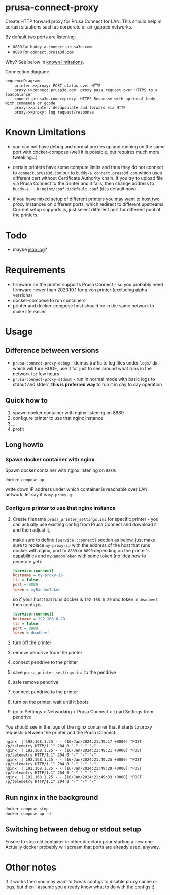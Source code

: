# prusa-connect-proxy

Create HTTP forward proxy for Prusa Connect for LAN.
This should help in certain situations such as corporate or air-gapped networks.

By default two ports are listening:

- `8889` for `buddy-a.connect.prusa3d.com`
- `8890` for `connect.prusa3d.com`

Why? See below in [known limitations](#known-limitations).

Connection diagram:

```mermaid
sequenceDiagram
    printer->>proxy: POST status over HTTP
    proxy->>connect.prusa3d.com: proxy pass request over HTTPS to a loadbalancer
    connect.prusa3d.com->>proxy: HTTPS Response with optional body with commands or gcode
    proxy->>printer: decapsulate and forward via HTTP
    proxy->>proxy: log request/response
```

# Known Limitations

- you can not have debug and normal proxies up and running on the same port with
  docker-compose (well it is possible, but requires much more tweaking...)

- certain printers have some compute limits and thus they do not connect to
  `connect.prusa3d.com` but to `buddy-a.connect.prusa3d.com` which uses different
  cert without Certificate Authority chain. If you try to upload file via
  Prusa Connect to the printer and it fails, then change address to `buddy-a...`
  in `nginx/conf.d/default.conf` (it is default now)

- if you have mixed setup of different printers you may want to host two proxy
  instances on different ports, which redirect to different upstreams.
  Current setup supports is, just select different port for different pool of
  the printers.

# Todo

- maybe [json log](https://github.com/openresty/docker-openresty/blob/master/nginx.conf)?

# Requirements

- firmware on the printer supports Prusa Connect - so you probably need
  firmware newer than 2023.10.1 for given printer (excluding alpha versions)
- docker-compose to run containers
- printer and docker-compose host should be in the same network to make life easier

# Usage

## Difference between versions

- `prusa-connect-proxy-debug` - dumps traffic to log files under `logs/` dir,
  which will turn HUGE, use it for just to see around what runs in the network
  for few hours
- `prusa-connect-proxy-stdout` - run in normal mode with basic logs to stdout
  and stderr, **this is preferred way** to run it in day to day operation

## Quick how to

1. spawn docker container with nginx listening on 8889
2. configure printer to use that nginx instance
3. ...
4. profit

## Long howto

### Spawn docker container with nginx

Spawn docker container with nginx listening on `8889`:

```shell
docker-compose up
```

write down IP address under which container is reachable
over LAN network, let say it is `my-proxy-ip`.

### Configure printer to use that nginx instance

1. Create filename `prusa_printer_settings.ini` for specific printer -
    you can actually use existing config from Prusa Connect and download it
    and then adjust it,

    make sure to define `[service::connect]` section as below,
    just make sure to replace `my-proxy-ip` with the address of the host
    that runs docker with nginx, port to `8889` or `8890` depending on the
    printer's capabilities and `myRandomToken` with some token
    (no idea how to generate yet):

    ```ini
    [service::connect]
    hostname = my-proxy-ip
    tls = false
    port = 8889
    token = myRandomToken
    ```

    so if your host that runs docker is `192.168.0.20` and token is `deadbeef`
    then config is

    ```ini
    [service::connect]
    hostname = 192.168.0.20
    tls = false
    port = 8889
    token = deadbeef
    ```

2. turn off the printer
3. remove pendrive from the printer
4. connect pendrive to the printer
5. save `prusa_printer_settings.ini` to the pendrive
6. safe remove pendrive
7. connect pendrive to the printer
8. turn on the printer, wait until it boots
9. go to Settings > Networking > Prusa Connect > Load Settings from pendrive

You should see in the logs of the nginx container that it starts to proxy
requests between the printer and the Prusa Connect:

```log
nginx  | 192.168.1.25 - - [16/Jan/2024:21:49:17 +0000] "POST /p/telemetry HTTP/1.1" 204 0 "-" "-" "-"
nginx  | 192.168.1.25 - - [16/Jan/2024:21:49:21 +0000] "POST /p/telemetry HTTP/1.1" 204 0 "-" "-" "-"
nginx  | 192.168.1.25 - - [16/Jan/2024:21:49:25 +0000] "POST /p/telemetry HTTP/1.1" 204 0 "-" "-" "-"
nginx  | 192.168.1.25 - - [16/Jan/2024:21:49:29 +0000] "POST /p/telemetry HTTP/1.1" 204 0 "-" "-" "-"
nginx  | 192.168.1.25 - - [16/Jan/2024:21:49:33 +0000] "POST /p/telemetry HTTP/1.1" 204 0 "-" "-" "-"
```

## Run nginx in the background

```shell
docker-compose stop
docker-compose up -d
```

## Switching between debug or stdout setup

Ensure to stop old container in other directory prior starting a new one.
Actually docker probably will scream that ports are already used, anyway.

# Other notes

If it works then you may want to tweak configs to disable proxy cache or logs,
but then I assume you already know what to do with the configs :)
